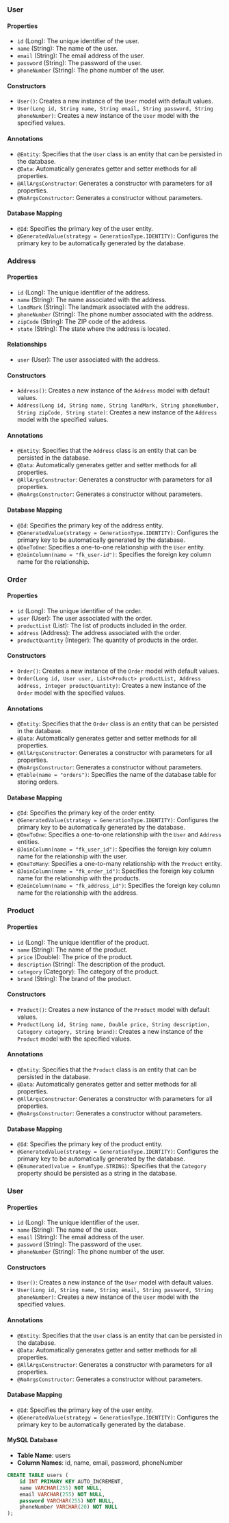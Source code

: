 ### User

#### Properties

- `id` (Long): The unique identifier of the user.
- `name` (String): The name of the user.
- `email` (String): The email address of the user.
- `password` (String): The password of the user.
- `phoneNumber` (String): The phone number of the user.

#### Constructors

- `User()`: Creates a new instance of the `User` model with default values.
- `User(Long id, String name, String email, String password, String phoneNumber)`: Creates a new instance of the `User` model with the specified values.

#### Annotations

- `@Entity`: Specifies that the `User` class is an entity that can be persisted in the database.
- `@Data`: Automatically generates getter and setter methods for all properties.
- `@AllArgsConstructor`: Generates a constructor with parameters for all properties.
- `@NoArgsConstructor`: Generates a constructor without parameters.

#### Database Mapping

- `@Id`: Specifies the primary key of the user entity.
- `@GeneratedValue(strategy = GenerationType.IDENTITY)`: Configures the primary key to be automatically generated by the database.

### Address

#### Properties

- `id` (Long): The unique identifier of the address.
- `name` (String): The name associated with the address.
- `landMark` (String): The landmark associated with the address.
- `phoneNumber` (String): The phone number associated with the address.
- `zipCode` (String): The ZIP code of the address.
- `state` (String): The state where the address is located.

#### Relationships

- `user` (User): The user associated with the address.

#### Constructors

- `Address()`: Creates a new instance of the `Address` model with default values.
- `Address(Long id, String name, String landMark, String phoneNumber, String zipCode, String state)`: Creates a new instance of the `Address` model with the specified values.

#### Annotations

- `@Entity`: Specifies that the `Address` class is an entity that can be persisted in the database.
- `@Data`: Automatically generates getter and setter methods for all properties.
- `@AllArgsConstructor`: Generates a constructor with parameters for all properties.
- `@NoArgsConstructor`: Generates a constructor without parameters.

#### Database Mapping

- `@Id`: Specifies the primary key of the address entity.
- `@GeneratedValue(strategy = GenerationType.IDENTITY)`: Configures the primary key to be automatically generated by the database.
- `@OneToOne`: Specifies a one-to-one relationship with the `User` entity.
- `@JoinColumn(name = "fk_user-id")`: Specifies the foreign key column name for the relationship.

### Order

#### Properties

- `id` (Long): The unique identifier of the order.
- `user` (User): The user associated with the order.
- `productList` (List<Product>): The list of products included in the order.
- `address` (Address): The address associated with the order.
- `productQuantity` (Integer): The quantity of products in the order.

#### Constructors

- `Order()`: Creates a new instance of the `Order` model with default values.
- `Order(Long id, User user, List<Product> productList, Address address, Integer productQuantity)`: Creates a new instance of the `Order` model with the specified values.

#### Annotations

- `@Entity`: Specifies that the `Order` class is an entity that can be persisted in the database.
- `@Data`: Automatically generates getter and setter methods for all properties.
- `@AllArgsConstructor`: Generates a constructor with parameters for all properties.
- `@NoArgsConstructor`: Generates a constructor without parameters.
- `@Table(name = "orders")`: Specifies the name of the database table for storing orders.

#### Database Mapping

- `@Id`: Specifies the primary key of the order entity.
- `@GeneratedValue(strategy = GenerationType.IDENTITY)`: Configures the primary key to be automatically generated by the database.
- `@OneToOne`: Specifies a one-to-one relationship with the `User` and `Address` entities.
- `@JoinColumn(name = "fk_user_id")`: Specifies the foreign key column name for the relationship with the user.
- `@OneToMany`: Specifies a one-to-many relationship with the `Product` entity.
- `@JoinColumn(name = "fk_order_id")`: Specifies the foreign key column name for the relationship with the products.
- `@JoinColumn(name = "fk_address_id")`: Specifies the foreign key column name for the relationship with the address.

### Product

#### Properties

- `id` (Long): The unique identifier of the product.
- `name` (String): The name of the product.
- `price` (Double): The price of the product.
- `description` (String): The description of the product.
- `category` (Category): The category of the product.
- `brand` (String): The brand of the product.

#### Constructors

- `Product()`: Creates a new instance of the `Product` model with default values.
- `Product(Long id, String name, Double price, String description, Category category, String brand)`: Creates a new instance of the `Product` model with the specified values.

#### Annotations

- `@Entity`: Specifies that the `Product` class is an entity that can be persisted in the database.
- `@Data`: Automatically generates getter and setter methods for all properties.
- `@AllArgsConstructor`: Generates a constructor with parameters for all properties.
- `@NoArgsConstructor`: Generates a constructor without parameters.

#### Database Mapping

- `@Id`: Specifies the primary key of the product entity.
- `@GeneratedValue(strategy = GenerationType.IDENTITY)`: Configures the primary key to be automatically generated by the database.
- `@Enumerated(value = EnumType.STRING)`: Specifies that the `Category` property should be persisted as a string in the database.

### User

#### Properties

- `id` (Long): The unique identifier of the user.
- `name` (String): The name of the user.
- `email` (String): The email address of the user.
- `password` (String): The password of the user.
- `phoneNumber` (String): The phone number of the user.

#### Constructors

- `User()`: Creates a new instance of the `User` model with default values.
- `User(Long id, String name, String email, String password, String phoneNumber)`: Creates a new instance of the `User` model with the specified values.

#### Annotations

- `@Entity`: Specifies that the `User` class is an entity that can be persisted in the database.
- `@Data`: Automatically generates getter and setter methods for all properties.
- `@AllArgsConstructor`: Generates a constructor with parameters for all properties.
- `@NoArgsConstructor`: Generates a constructor without parameters.

#### Database Mapping

- `@Id`: Specifies the primary key of the user entity.
- `@GeneratedValue(strategy = GenerationType.IDENTITY)`: Configures the primary key to be automatically generated by the database.

#### MySQL Database

- **Table Name**: users
- **Column Names**: id, name, email, password, phoneNumber

```sql
CREATE TABLE users (
    id INT PRIMARY KEY AUTO_INCREMENT,
    name VARCHAR(255) NOT NULL,
    email VARCHAR(255) NOT NULL,
    password VARCHAR(255) NOT NULL,
    phoneNumber VARCHAR(20) NOT NULL
);
```

